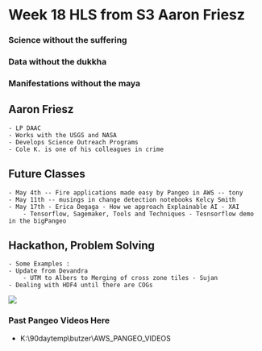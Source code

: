 
# Week 18 HLS from S3 Aaron Friesz

### Science without the suffering
### Data without the dukkha
### Manifestations without the maya


## Aaron Friesz
    - LP DAAC
    - Works with the USGS and NASA
    - Develops Science Outreach Programs
    - Cole K. is one of his colleagues in crime

## Future Classes
    - May 4th -- Fire applications made easy by Pangeo in AWS -- tony
    - May 11th -- musings in change detection notebooks Kelcy Smith
    - May 17th - Erica Degaga - How we approach Explainable AI - XAI
        - Tensorflow, Sagemaker, Tools and Techniques - Tesnsorflow demo in the bigPangeo

## Hackathon, Problem Solving
    - Some Examples :
    - Update from Devandra
        - UTM to Albers to Merging of cross zone tiles - Sujan
    - Dealing with HDF4 until there are COGs


![](https://billingsgazette.com/content/tncms/live/#1)


### Past Pangeo Videos Here

- K:\90daytemp\butzer\AWS_PANGEO_VIDEOS

